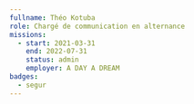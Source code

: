 ```yaml
---
fullname: Théo Kotuba
role: Chargé de communication en alternance 
missions:
  - start: 2021-03-31
    end: 2022-07-31
    status: admin
    employer: A DAY A DREAM 
badges:
  - segur
---
```

